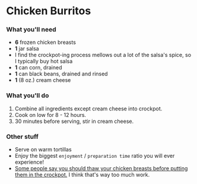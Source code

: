 Chicken Burritos
=============

### What you'll need

- **6** frozen chicken breasts
- **1** jar salsa
 - I find the crockpot-ing process mellows out a lot of the salsa's spice, so I typically buy hot salsa
- **1** can corn, drained
- **1** can black beans, drained and rinsed
- **1** (8 oz.) cream cheese

### What you'll do

1. Combine all ingredients except cream cheese into crockpot.
1. Cook on low for 8 - 12 hours.
1. 30 minutes before serving, stir in cream cheese.

### Other stuff

- Serve on warm tortillas
- Enjoy the biggest `enjoyment` / `preparation time` ratio you will ever experience!
- [Some people say you should thaw your chicken breasts before putting them in the crockpot.](http://www.twohealthykitchens.com/2014/02/03/is-it-safe-to-use-frozen-meat-in-your-crock-pot/)  I think that's way too much work.  
